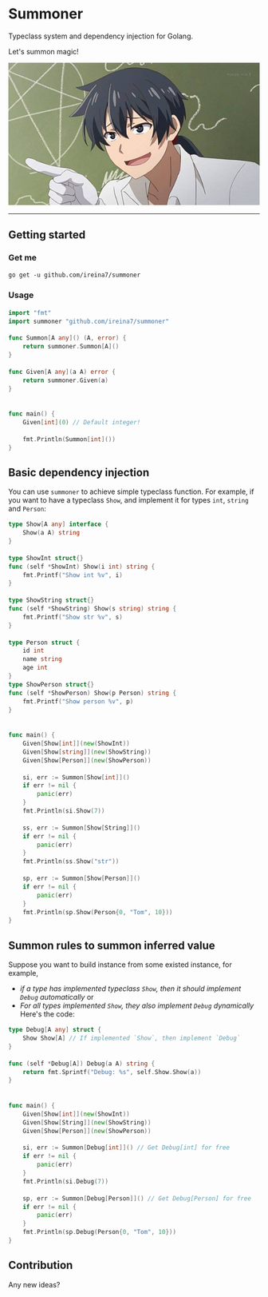 # Summoner
Typeclass system and dependency injection for Golang.

Let's summon magic!

![banner](banner.jpg)


---
## Getting started
### Get me
```shell
go get -u github.com/ireina7/summoner
```

### Usage
```go
import "fmt"
import summoner "github.com/ireina7/summoner"

func Summon[A any]() (A, error) {
    return summoner.Summon[A]()
}

func Given[A any](a A) error {
    return summoner.Given(a)
}


func main() {
    Given[int](0) // Default integer!

    fmt.Println(Summon[int]())
}
```



## Basic dependency injection
You can use `summoner` to achieve simple typeclass function.
For example, if you want to have a typeclass `Show`, 
and implement it for types `int`, `string` and `Person`:
```go
type Show[A any] interface {
    Show(a A) string
}

type ShowInt struct{}
func (self *ShowInt) Show(i int) string {
    fmt.Printf("Show int %v", i)
}

type ShowString struct{}
func (self *ShowString) Show(s string) string {
    fmt.Printf("Show str %v", s)
}

type Person struct {
    id int
    name string
    age int
}
type ShowPerson struct{}
func (self *ShowPerson) Show(p Person) string {
    fmt.Printf("Show person %v", p)
}


func main() {
    Given[Show[int]](new(ShowInt))
    Given[Show[string]](new(ShowString))
    Given[Show[Person]](new(ShowPerson))

    si, err := Summon[Show[int]]()
    if err != nil {
        panic(err)
    }
    fmt.Println(si.Show(7))

    ss, err := Summon[Show[String]]()
    if err != nil {
        panic(err)
    }
    fmt.Println(ss.Show("str"))

    sp, err := Summon[Show[Person]]()
    if err != nil {
        panic(err)
    }
    fmt.Println(sp.Show(Person{0, "Tom", 10}))
}
```

## Summon rules to summon inferred value
Suppose you want to build instance from some existed instance,
for example, 
- *if a type has implemented typeclass `Show`, then it should implement `Debug` automatically* or
- *For all types implemented `Show`, they also implement `Debug` dynamically*
Here's the code:
```go
type Debug[A any] struct {
    Show Show[A] // If implemented `Show`, then implement `Debug`
}

func (self *Debug[A]) Debug(a A) string {
    return fmt.Sprintf("Debug: %s", self.Show.Show(a))
}


func main() {
    Given[Show[int]](new(ShowInt))
    Given[Show[String]](new(ShowString))
    Given[Show[Person]](new(ShowPerson))

    si, err := Summon[Debug[int]]() // Get Debug[int] for free
    if err != nil {
        panic(err)
    }
    fmt.Println(si.Debug(7))

    sp, err := Summon[Debug[Person]]() // Get Debug[Person] for free
    if err != nil {
        panic(err)
    }
    fmt.Println(sp.Debug(Person{0, "Tom", 10}))
}

```

## Contribution
Any new ideas?